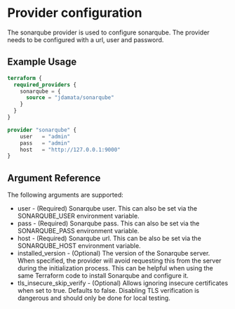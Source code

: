 # Provider configuration

The sonarqube provider is used to configure sonarqube. The provider needs to be configured with a url, user and password.

## Example Usage
```terraform
terraform {
  required_providers {
    sonarqube = {
      source = "jdamata/sonarqube"
    }
  }
}

provider "sonarqube" {
    user   = "admin"
    pass   = "admin" 
    host   = "http://127.0.0.1:9000"
}
```

## Argument Reference
The following arguments are supported:

- user - (Required) Sonarqube user. This can also be set via the SONARQUBE_USER environment variable.
- pass - (Required) Sonarqube pass. This can also be set via the SONARQUBE_PASS environment variable.
- host - (Required) Sonarqube url. This can be also be set via the SONARQUBE_HOST environment variable.
- installed_version - (Optional) The version of the Sonarqube server. When specified, the provider will avoid requesting this from the server during the initialization process. This can be helpful when using the same Terraform code to install Sonarqube and configure it.
- tls_insecure_skip_verify - (Optional) Allows ignoring insecure certificates when set to true. Defaults to false. Disabling TLS verification is dangerous and should only be done for local testing.

